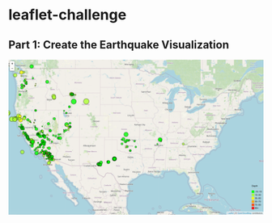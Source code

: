 # leaflet-challenge

## Part 1: Create the Earthquake Visualization

![](https://github.com/Gilaine-UOT/leaflet-challenge/blob/main/Resources/Capture1.PNG)
